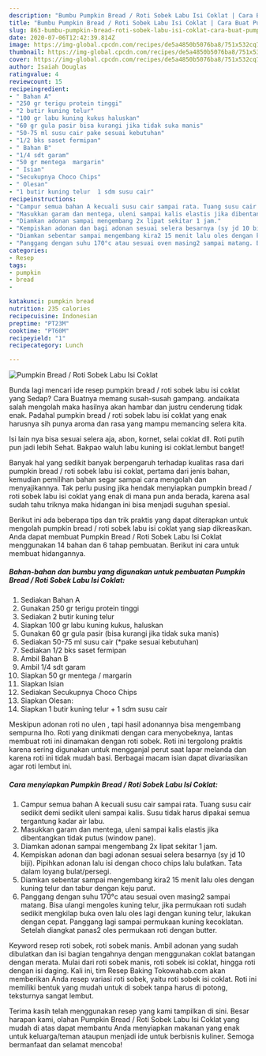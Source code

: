 ```yaml
---
description: "Bumbu Pumpkin Bread / Roti Sobek Labu Isi Coklat | Cara Buat Pumpkin Bread / Roti Sobek Labu Isi Coklat Yang Lezat"
title: "Bumbu Pumpkin Bread / Roti Sobek Labu Isi Coklat | Cara Buat Pumpkin Bread / Roti Sobek Labu Isi Coklat Yang Lezat"
slug: 863-bumbu-pumpkin-bread-roti-sobek-labu-isi-coklat-cara-buat-pumpkin-bread-roti-sobek-labu-isi-coklat-yang-lezat
date: 2020-07-06T12:42:39.814Z
image: https://img-global.cpcdn.com/recipes/de5a4850b5076ba8/751x532cq70/pumpkin-bread-roti-sobek-labu-isi-coklat-foto-resep-utama.jpg
thumbnail: https://img-global.cpcdn.com/recipes/de5a4850b5076ba8/751x532cq70/pumpkin-bread-roti-sobek-labu-isi-coklat-foto-resep-utama.jpg
cover: https://img-global.cpcdn.com/recipes/de5a4850b5076ba8/751x532cq70/pumpkin-bread-roti-sobek-labu-isi-coklat-foto-resep-utama.jpg
author: Isaiah Douglas
ratingvalue: 4
reviewcount: 15
recipeingredient:
- " Bahan A"
- "250 gr terigu protein tinggi"
- "2 butir kuning telur"
- "100 gr labu kuning kukus haluskan"
- "60 gr gula pasir bisa kurangi jika tidak suka manis"
- "50-75 ml susu cair pake sesuai kebutuhan"
- "1/2 bks saset fermipan"
- " Bahan B"
- "1/4 sdt garam"
- "50 gr mentega  margarin"
- " Isian"
- "Secukupnya Choco Chips"
- " Olesan"
- "1 butir kuning telur  1 sdm susu cair"
recipeinstructions:
- "Campur semua bahan A kecuali susu cair sampai rata. Tuang susu cair sedikit demi sedikit uleni sampai kalis. Susu tidak harus dipakai semua tergantung kadar air labu."
- "Masukkan garam dan mentega, uleni sampai kalis elastis jika dibentangkan tidak putus (window pane)."
- "Diamkan adonan sampai mengembang 2x lipat sekitar 1 jam."
- "Kempiskan adonan dan bagi adonan sesuai selera besarnya (sy jd 10 biji). Pipihkan adonan lalu isi dengan choco chips lalu bulatkan. Tata dalam loyang bulat/persegi."
- "Diamkan sebentar sampai mengembang kira2 15 menit lalu oles dengan kuning telur dan tabur dengan keju parut."
- "Panggang dengan suhu 170°c atau sesuai oven masing2 sampai matang. Bisa ulangi mengoles kuning telur, jika permukaan roti sudah sedikit mengkilap buka oven lalu oles lagi dengan kuning telur, lakukan dengan cepat. Panggang lagi sampai permukaan kuning kecoklatan. Setelah diangkat panas2 oles permukaan roti dengan butter."
categories:
- Resep
tags:
- pumpkin
- bread
- 

katakunci: pumpkin bread  
nutrition: 235 calories
recipecuisine: Indonesian
preptime: "PT23M"
cooktime: "PT60M"
recipeyield: "1"
recipecategory: Lunch

---
```



![Pumpkin Bread / Roti Sobek Labu Isi Coklat](https://img-global.cpcdn.com/recipes/de5a4850b5076ba8/751x532cq70/pumpkin-bread-roti-sobek-labu-isi-coklat-foto-resep-utama.jpg)

Bunda lagi mencari ide resep pumpkin bread / roti sobek labu isi coklat yang Sedap? Cara Buatnya memang susah-susah gampang. andaikata salah mengolah maka hasilnya akan hambar dan justru cenderung tidak enak. Padahal pumpkin bread / roti sobek labu isi coklat yang enak harusnya sih punya aroma dan rasa yang mampu memancing selera kita.

Isi lain nya bisa sesuai selera aja, abon, kornet, selai coklat dll. Roti putih pun jadi lebih Sehat. Bakpao waluh labu kuning isi coklat.lembut banget!

Banyak hal yang sedikit banyak berpengaruh terhadap kualitas rasa dari pumpkin bread / roti sobek labu isi coklat, pertama dari jenis bahan, kemudian pemilihan bahan segar sampai cara mengolah dan menyajikannya. Tak perlu pusing jika hendak menyiapkan pumpkin bread / roti sobek labu isi coklat yang enak di mana pun anda berada, karena asal sudah tahu triknya maka hidangan ini bisa menjadi suguhan spesial.


Berikut ini ada beberapa tips dan trik praktis yang dapat diterapkan untuk mengolah pumpkin bread / roti sobek labu isi coklat yang siap dikreasikan. Anda dapat membuat Pumpkin Bread / Roti Sobek Labu Isi Coklat menggunakan 14 bahan dan 6 tahap pembuatan. Berikut ini cara untuk membuat hidangannya.

<!--inarticleads1-->

##### Bahan-bahan dan bumbu yang digunakan untuk pembuatan Pumpkin Bread / Roti Sobek Labu Isi Coklat:

1. Sediakan  Bahan A
1. Gunakan 250 gr terigu protein tinggi
1. Sediakan 2 butir kuning telur
1. Siapkan 100 gr labu kuning kukus, haluskan
1. Gunakan 60 gr gula pasir (bisa kurangi jika tidak suka manis)
1. Sediakan 50-75 ml susu cair (*pake sesuai kebutuhan)
1. Sediakan 1/2 bks saset fermipan
1. Ambil  Bahan B
1. Ambil 1/4 sdt garam
1. Siapkan 50 gr mentega / margarin
1. Siapkan  Isian
1. Sediakan Secukupnya Choco Chips
1. Siapkan  Olesan:
1. Siapkan 1 butir kuning telur + 1 sdm susu cair


Meskipun adonan roti no ulen , tapi hasil adonannya bisa mengembang sempurna lho. Roti yang dinikmati dengan cara menyobeknya, lantas membuat roti ini dinamakan dengan roti sobek. Roti ini tergolong praktis karena sering digunakan untuk mengganjal perut saat lapar melanda dan karena roti ini tidak mudah basi. Berbagai macam isian dapat divariasikan agar roti lembut ini. 

<!--inarticleads2-->

##### Cara menyiapkan Pumpkin Bread / Roti Sobek Labu Isi Coklat:

1. Campur semua bahan A kecuali susu cair sampai rata. Tuang susu cair sedikit demi sedikit uleni sampai kalis. Susu tidak harus dipakai semua tergantung kadar air labu.
1. Masukkan garam dan mentega, uleni sampai kalis elastis jika dibentangkan tidak putus (window pane).
1. Diamkan adonan sampai mengembang 2x lipat sekitar 1 jam.
1. Kempiskan adonan dan bagi adonan sesuai selera besarnya (sy jd 10 biji). Pipihkan adonan lalu isi dengan choco chips lalu bulatkan. Tata dalam loyang bulat/persegi.
1. Diamkan sebentar sampai mengembang kira2 15 menit lalu oles dengan kuning telur dan tabur dengan keju parut.
1. Panggang dengan suhu 170°c atau sesuai oven masing2 sampai matang. Bisa ulangi mengoles kuning telur, jika permukaan roti sudah sedikit mengkilap buka oven lalu oles lagi dengan kuning telur, lakukan dengan cepat. Panggang lagi sampai permukaan kuning kecoklatan. Setelah diangkat panas2 oles permukaan roti dengan butter.


Keyword resep roti sobek, roti sobek manis. Ambil adonan yang sudah dibulatkan dan isi bagian tengahnya dengan menggunakan coklat batangan dengan merata. Mulai dari roti sobek manis, roti sobek isi coklat, hingga roti dengan isi daging. Kali ini, tim Resep Baking Tokowahab.com akan memberikan Anda resep variasi roti sobek, yaitu roti sobek isi coklat. Roti ini memiliki bentuk yang mudah untuk di sobek tanpa harus di potong, teksturnya sangat lembut. 

Terima kasih telah menggunakan resep yang kami tampilkan di sini. Besar harapan kami, olahan Pumpkin Bread / Roti Sobek Labu Isi Coklat yang mudah di atas dapat membantu Anda menyiapkan makanan yang enak untuk keluarga/teman ataupun menjadi ide untuk berbisnis kuliner. Semoga bermanfaat dan selamat mencoba!
